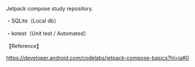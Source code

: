 Jetpack compose study repository.

・SQLite（Local db）

・kotest（Unit test / Automated）

【Reference】

https://developer.android.com/codelabs/jetpack-compose-basics?hl=ja#0

